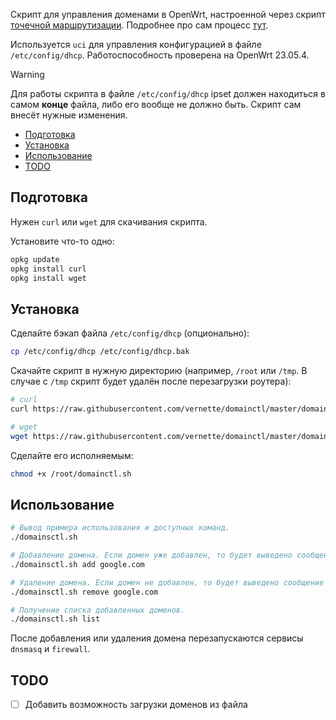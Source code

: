 Скрипт для управления доменами в OpenWrt, настроенной через скрипт [точечной маршрутизации](https://github.com/itdoginfo/domain-routing-openwrt). Подробнее про сам процесс [тут](https://itdog.info/tochechnaya-marshrutizaciya-po-domenam-na-routere-s-openwrt/#%D1%81%D0%B2%D0%BE%D0%B8-%D0%B4%D0%BE%D0%BC%D0%B5%D0%BD%D1%8B).

Используется `uci` для управления конфигурацией в файле `/etc/config/dhcp`.
Работоспособность проверена на OpenWrt 23.05.4.

> [!WARNING]
> Для работы скрипта в файле `/etc/config/dhcp` ipset должен находиться в самом **конце** файла, либо его вообще не должно быть. Скрипт сам внесёт нужные изменения.

- [Подготовка](#подготовка)
- [Установка](#установка)
- [Использование](#использование)
- [TODO](#todo)

## Подготовка

Нужен `curl` или `wget` для скачивания скрипта.

Установите что-то одно:

```sh
opkg update
opkg install curl
opkg install wget
```

## Установка

Сделайте бэкап файла `/etc/config/dhcp` (опционально):

```sh
cp /etc/config/dhcp /etc/config/dhcp.bak
```

Скачайте скрипт в нужную директорию (например, `/root` или `/tmp`. В случае с `/tmp` скрипт будет удалён после перезагрузки роутера):

```sh
# curl
curl https://raw.githubusercontent.com/vernette/domainctl/master/domainctl.sh -o /root/domainctl.sh

# wget
wget https://raw.githubusercontent.com/vernette/domainctl/master/domainctl.sh -O /root/domainctl.sh
```

Сделайте его исполняемым:

```sh
chmod +x /root/domainctl.sh
```

## Использование

```sh
# Вывод примера использования и доступных команд.
./domainsctl.sh

# Добавление домена. Если домен уже добавлен, то будет выведено сообщение об ошибке.
./domainsctl.sh add google.com

# Удаление домена. Если домен не добавлен, то будет выведено сообщение об ошибке.
./domainsctl.sh remove google.com

# Получение списка добавленных доменов.
./domainsctl.sh list
```

После добавления или удаления домена перезапускаются сервисы `dnsmasq` и `firewall`.

## TODO

- [ ] Добавить возможность загрузки доменов из файла
